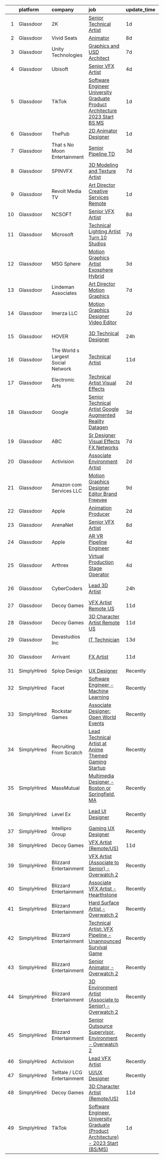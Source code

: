 

|    | platform    | company                            | job                                                                                                                                                                                                                                                                                                                                                                                                                                                                                                                                                                                                                                                                                                                                                                                                                                                                                                                                                                                                                                                                                                                                                                                                                                                                                                                                                                       | update_time   | location                  |
|---:|:------------|:-----------------------------------|:--------------------------------------------------------------------------------------------------------------------------------------------------------------------------------------------------------------------------------------------------------------------------------------------------------------------------------------------------------------------------------------------------------------------------------------------------------------------------------------------------------------------------------------------------------------------------------------------------------------------------------------------------------------------------------------------------------------------------------------------------------------------------------------------------------------------------------------------------------------------------------------------------------------------------------------------------------------------------------------------------------------------------------------------------------------------------------------------------------------------------------------------------------------------------------------------------------------------------------------------------------------------------------------------------------------------------------------------------------------------------|:--------------|:--------------------------|
|  1 | Glassdoor   | 2K                                 | [Senior Technical Artist](https://www.glassdoor.com/partner/jobListing.htm?pos=119&ao=1136043&s=58&guid=000001834a4245a89d797420fe799e63&src=GD_JOB_AD&t=SR&vt=w&ea=1&cs=1_024f2a49&cb=1663398201052&jobListingId=1008143333430&jrtk=3-0-1gd544heoj46o801-1gd544hf8irmo800-c9e68923315849ab-)                                                                                                                                                                                                                                                                                                                                                                                                                                                                                                                                                                                                                                                                                                                                                                                                                                                                                                                                                                                                                                                                             | 1d            | Sparks Glencoe, MD        |
|  2 | Glassdoor   | Vivid Seats                        | [Animator](https://www.glassdoor.com/partner/jobListing.htm?pos=117&ao=1136043&s=58&guid=000001834a4245a89d797420fe799e63&src=GD_JOB_AD&t=SR&vt=w&cs=1_9689f3ca&cb=1663398201051&jobListingId=1008126512823&jrtk=3-0-1gd544heoj46o801-1gd544hf8irmo800-8e9d053226ae77e5-)                                                                                                                                                                                                                                                                                                                                                                                                                                                                                                                                                                                                                                                                                                                                                                                                                                                                                                                                                                                                                                                                                                 | 8d            | Remote                    |
|  3 | Glassdoor   | Unity Technologies                 | [Graphics and USD Architect](https://www.glassdoor.com/partner/jobListing.htm?pos=118&ao=1136043&s=58&guid=000001834a4245a89d797420fe799e63&src=GD_JOB_AD&t=SR&vt=w&cs=1_879c6750&cb=1663398201052&jobListingId=1008129694047&jrtk=3-0-1gd544heoj46o801-1gd544hf8irmo800-65cbd6be92981f29-)                                                                                                                                                                                                                                                                                                                                                                                                                                                                                                                                                                                                                                                                                                                                                                                                                                                                                                                                                                                                                                                                               | 7d            | Bellevue, WA              |
|  4 | Glassdoor   | Ubisoft                            | [Senior VFX Artist](https://www.glassdoor.com/partner/jobListing.htm?pos=115&ao=1136043&s=58&guid=000001834a4245a89d797420fe799e63&src=GD_JOB_AD&t=SR&vt=w&cs=1_c3d1d243&cb=1663398201051&jobListingId=1008135525940&jrtk=3-0-1gd544heoj46o801-1gd544hf8irmo800-ec4295f5cc4e276e-)                                                                                                                                                                                                                                                                                                                                                                                                                                                                                                                                                                                                                                                                                                                                                                                                                                                                                                                                                                                                                                                                                        | 4d            | Cary, NC                  |
|  5 | Glassdoor   | TikTok                             | [Software Engineer  University Graduate  Product Architecture    2023 Start  BS MS ](https://www.glassdoor.com/partner/jobListing.htm?pos=116&ao=1136043&s=58&guid=000001834a4245a89d797420fe799e63&src=GD_JOB_AD&t=SR&vt=w&cs=1_3c402b77&cb=1663398201051&jobListingId=1008142242897&jrtk=3-0-1gd544heoj46o801-1gd544hf8irmo800-7aab6f1fddecc8de-)                                                                                                                                                                                                                                                                                                                                                                                                                                                                                                                                                                                                                                                                                                                                                                                                                                                                                                                                                                                                                       | 1d            | Mountain View, CA         |
|  6 | Glassdoor   | ThePub                             | [2D Animator   Designer](https://www.glassdoor.com/partner/jobListing.htm?pos=110&ao=1136043&s=58&guid=000001834a4245a89d797420fe799e63&src=GD_JOB_AD&t=SR&vt=w&cs=1_9465e392&cb=1663398201051&jobListingId=1008143841448&jrtk=3-0-1gd544heoj46o801-1gd544hf8irmo800-478725d2c58d3591-)                                                                                                                                                                                                                                                                                                                                                                                                                                                                                                                                                                                                                                                                                                                                                                                                                                                                                                                                                                                                                                                                                   | 1d            | Chicago, IL               |
|  7 | Glassdoor   | That s No Moon Entertainment       | [Senior Pipeline TD](https://www.glassdoor.com/partner/jobListing.htm?pos=122&ao=1136043&s=58&guid=000001834a4245a89d797420fe799e63&src=GD_JOB_AD&t=SR&vt=w&ea=1&cs=1_12268bd5&cb=1663398201052&jobListingId=1008136844111&jrtk=3-0-1gd544heoj46o801-1gd544hf8irmo800-2ba417fc434ea6fe-)                                                                                                                                                                                                                                                                                                                                                                                                                                                                                                                                                                                                                                                                                                                                                                                                                                                                                                                                                                                                                                                                                  | 3d            | Los Angeles, CA           |
|  8 | Glassdoor   | SPINVFX                            | [3D Modeling and Texture Artist](https://www.glassdoor.com/partner/jobListing.htm?pos=121&ao=1136043&s=58&guid=000001834a4245a89d797420fe799e63&src=GD_JOB_AD&t=SR&vt=w&ea=1&cs=1_946163f8&cb=1663398201052&jobListingId=1008129805093&jrtk=3-0-1gd544heoj46o801-1gd544hf8irmo800-0013809610223a72-)                                                                                                                                                                                                                                                                                                                                                                                                                                                                                                                                                                                                                                                                                                                                                                                                                                                                                                                                                                                                                                                                      | 7d            | Atlanta, GA               |
|  9 | Glassdoor   | Revolt Media   TV                  | [Art Director  Creative Services    Remote](https://www.glassdoor.com/partner/jobListing.htm?pos=126&ao=1136043&s=58&guid=000001834a4245a89d797420fe799e63&src=GD_JOB_AD&t=SR&vt=w&ea=1&cs=1_a19688aa&cb=1663398201053&jobListingId=1008143285487&jrtk=3-0-1gd544heoj46o801-1gd544hf8irmo800-3569d11525b8b524-)                                                                                                                                                                                                                                                                                                                                                                                                                                                                                                                                                                                                                                                                                                                                                                                                                                                                                                                                                                                                                                                           | 1d            | Los Angeles, CA           |
| 10 | Glassdoor   | NCSOFT                             | [Senior VFX Artist](https://www.glassdoor.com/partner/jobListing.htm?pos=127&ao=1136043&s=58&guid=000001834a4245a89d797420fe799e63&src=GD_JOB_AD&t=SR&vt=w&ea=1&cs=1_7b932093&cb=1663398201053&jobListingId=1008127732861&jrtk=3-0-1gd544heoj46o801-1gd544hf8irmo800-d473e9d297ca0c28-)                                                                                                                                                                                                                                                                                                                                                                                                                                                                                                                                                                                                                                                                                                                                                                                                                                                                                                                                                                                                                                                                                   | 8d            | Bellevue, WA              |
| 11 | Glassdoor   | Microsoft                          | [Technical Lighting Artist   Turn 10 Studios](https://www.glassdoor.com/partner/jobListing.htm?pos=107&ao=1136043&s=58&guid=000001834a4245a89d797420fe799e63&src=GD_JOB_AD&t=SR&vt=w&cs=1_8319b62b&cb=1663398201050&jobListingId=1008129981036&jrtk=3-0-1gd544heoj46o801-1gd544hf8irmo800-4918a6e6feee778c-)                                                                                                                                                                                                                                                                                                                                                                                                                                                                                                                                                                                                                                                                                                                                                                                                                                                                                                                                                                                                                                                              | 7d            | Redmond, WA               |
| 12 | Glassdoor   | MSG Sphere                         | [Motion Graphics Artist  Exosphere    Hybrid](https://www.glassdoor.com/partner/jobListing.htm?pos=130&ao=1136043&s=58&guid=000001834a4245a89d797420fe799e63&src=GD_JOB_AD&t=SR&vt=w&cs=1_3ffaf85b&cb=1663398201053&jobListingId=1008136910250&jrtk=3-0-1gd544heoj46o801-1gd544hf8irmo800-ec7cc51d50d89f8a-)                                                                                                                                                                                                                                                                                                                                                                                                                                                                                                                                                                                                                                                                                                                                                                                                                                                                                                                                                                                                                                                              | 3d            | Burbank, CA               |
| 13 | Glassdoor   | Lindeman   Associates              | [Art Director  Motion Graphics ](https://www.glassdoor.com/partner/jobListing.htm?pos=129&ao=1136043&s=58&guid=000001834a4245a89d797420fe799e63&src=GD_JOB_AD&t=SR&vt=w&ea=1&cs=1_b3ca7d62&cb=1663398201053&jobListingId=1008130392588&jrtk=3-0-1gd544heoj46o801-1gd544hf8irmo800-b199df38255110a9-)                                                                                                                                                                                                                                                                                                                                                                                                                                                                                                                                                                                                                                                                                                                                                                                                                                                                                                                                                                                                                                                                      | 7d            | Los Angeles, CA           |
| 14 | Glassdoor   | Imerza  LLC                        | [Motion Graphics Designer Video Editor](https://www.glassdoor.com/partner/jobListing.htm?pos=114&ao=1136043&s=58&guid=000001834a4245a89d797420fe799e63&src=GD_JOB_AD&t=SR&vt=w&ea=1&cs=1_abc9cad3&cb=1663398201051&jobListingId=1008139170516&jrtk=3-0-1gd544heoj46o801-1gd544hf8irmo800-ffb446c432583565-)                                                                                                                                                                                                                                                                                                                                                                                                                                                                                                                                                                                                                                                                                                                                                                                                                                                                                                                                                                                                                                                               | 2d            | Sarasota, FL              |
| 15 | Glassdoor   | HOVER                              | [3D Technical Designer](https://www.glassdoor.com/partner/jobListing.htm?pos=106&ao=1136043&s=58&guid=000001834a4245a89d797420fe799e63&src=GD_JOB_AD&t=SR&vt=w&cs=1_d3c7313c&cb=1663398201050&jobListingId=1008145208814&jrtk=3-0-1gd544heoj46o801-1gd544hf8irmo800-68c23019a2de693e-)                                                                                                                                                                                                                                                                                                                                                                                                                                                                                                                                                                                                                                                                                                                                                                                                                                                                                                                                                                                                                                                                                    | 24h           | San Francisco, CA         |
| 16 | Glassdoor   | The World s Largest Social Network | [Technical Artist](https://www.glassdoor.com/partner/jobListing.htm?pos=103&ao=1110586&s=58&guid=000001834a4245a89d797420fe799e63&src=GD_JOB_AD&t=SR&vt=w&ea=1&cs=1_a843fc46&cb=1663398201050&jobListingId=1008119621902&cpc=7F6F94E2229B3AB5&jrtk=3-0-1gd544heoj46o801-1gd544hf8irmo800-304e1dca1efc642f--6NYlbfkN0DSgjPPcnEdvoK3uuxfISLALE6pB1FR7YSHOr_tSg5_QGIhoz_2VqUepdcKLBLI_zSAkyoPLr8SW6NUVWAmXxUNfILld9JNgT4jvxPWqSYKXcYlJ4f7vBYPy2aMcuEPmCHmnVDpcsjC3m8nBM48CgzHNSIHufzffTzfkCKwHQ18ArdgeaBomfmfpT3OGfGnmoS4MER3d464I4RzOI-QXyeNyP7kV8nmKSXQm3KuOTxj99UoBRwtktkFlDg6Do0cntaenjAyjzo6eazhoEoo0KTBTULZGurecRb0CcOxZ3gmJ8sCs0PLmn36JxUL7hllCGoAAmqAmQqdMJAt1fh2dlrETLAxPZkRXXSltmYaX1C_gng7H0ECx8t7Dyo0BuPMk3-WOd76x08B_3JcdbaqNvSWglTPGsaWKKjXk0Aapz1CrKMn6FU1oKmELKjjkSnVgbAXNQ5ruTzFw9wDCnyAzOpEp7UWgeDrjRGAqJorV4yA6tZquftP5bIhGNTkc4ao3ctlU6ZCn_M-epl41Qsm7iLVtG7ZeqR356jF5A_kGFExCN5QZShvd-bP8dGVMpLWho9J2vrD8dCKVPf_Zfy6Ftd2)                                                                                                                                                                                                                                                                                                                                                                                                                               | 11d           | Burlingame, CA            |
| 17 | Glassdoor   | Electronic Arts                    | [Technical Artist   Visual Effects](https://www.glassdoor.com/partner/jobListing.htm?pos=120&ao=1136043&s=58&guid=000001834a4245a89d797420fe799e63&src=GD_JOB_AD&t=SR&vt=w&cs=1_b7c9c893&cb=1663398201052&jobListingId=1008140058904&jrtk=3-0-1gd544heoj46o801-1gd544hf8irmo800-f3a8d4d6eb4f192b-)                                                                                                                                                                                                                                                                                                                                                                                                                                                                                                                                                                                                                                                                                                                                                                                                                                                                                                                                                                                                                                                                        | 2d            | Seattle, WA               |
| 18 | Glassdoor   | Google                             | [Senior Technical Artist  Google Augmented Reality Datagen](https://www.glassdoor.com/partner/jobListing.htm?pos=125&ao=1136043&s=58&guid=000001834a4245a89d797420fe799e63&src=GD_JOB_AD&t=SR&vt=w&cs=1_8b22c8b1&cb=1663398201053&jobListingId=1008136599821&jrtk=3-0-1gd544heoj46o801-1gd544hf8irmo800-bff12bb41d08a680-)                                                                                                                                                                                                                                                                                                                                                                                                                                                                                                                                                                                                                                                                                                                                                                                                                                                                                                                                                                                                                                                | 3d            | Mountain View, CA         |
| 19 | Glassdoor   | ABC                                | [Sr  Designer  Visual Effects  FX Networks ](https://www.glassdoor.com/partner/jobListing.htm?pos=124&ao=1136043&s=58&guid=000001834a4245a89d797420fe799e63&src=GD_JOB_AD&t=SR&vt=w&cs=1_f3e306d6&cb=1663398201052&jobListingId=1008128862524&jrtk=3-0-1gd544heoj46o801-1gd544hf8irmo800-76fb46310d1fe0e7-)                                                                                                                                                                                                                                                                                                                                                                                                                                                                                                                                                                                                                                                                                                                                                                                                                                                                                                                                                                                                                                                               | 7d            | Los Angeles, CA           |
| 20 | Glassdoor   | Activision                         | [Associate Environment Artist](https://www.glassdoor.com/partner/jobListing.htm?pos=113&ao=1136043&s=58&guid=000001834a4245a89d797420fe799e63&src=GD_JOB_AD&t=SR&vt=w&cs=1_74f41a6a&cb=1663398201051&jobListingId=1008141048620&jrtk=3-0-1gd544heoj46o801-1gd544hf8irmo800-d426e1abbae85a05-)                                                                                                                                                                                                                                                                                                                                                                                                                                                                                                                                                                                                                                                                                                                                                                                                                                                                                                                                                                                                                                                                             | 2d            | Carlsbad, CA              |
| 21 | Glassdoor   | Amazon com Services LLC            | [Motion Graphics Designer   Editor  Brand  Freevee](https://www.glassdoor.com/partner/jobListing.htm?pos=111&ao=1136043&s=58&guid=000001834a4245a89d797420fe799e63&src=GD_JOB_AD&t=SR&vt=w&cs=1_67d3a148&cb=1663398201051&jobListingId=1008123980156&jrtk=3-0-1gd544heoj46o801-1gd544hf8irmo800-4b03b318c5df0565-)                                                                                                                                                                                                                                                                                                                                                                                                                                                                                                                                                                                                                                                                                                                                                                                                                                                                                                                                                                                                                                                        | 9d            | Culver City, CA           |
| 22 | Glassdoor   | Apple                              | [Animation Producer](https://www.glassdoor.com/partner/jobListing.htm?pos=108&ao=1136043&s=58&guid=000001834a4245a89d797420fe799e63&src=GD_JOB_AD&t=SR&vt=w&cs=1_ac04ae63&cb=1663398201050&jobListingId=1008141069952&jrtk=3-0-1gd544heoj46o801-1gd544hf8irmo800-253d8ad60a706612-)                                                                                                                                                                                                                                                                                                                                                                                                                                                                                                                                                                                                                                                                                                                                                                                                                                                                                                                                                                                                                                                                                       | 2d            | Cupertino, CA             |
| 23 | Glassdoor   | ArenaNet                           | [Senior VFX Artist](https://www.glassdoor.com/partner/jobListing.htm?pos=123&ao=1136043&s=58&guid=000001834a4245a89d797420fe799e63&src=GD_JOB_AD&t=SR&vt=w&cs=1_e3c9a42a&cb=1663398201052&jobListingId=1008127732862&jrtk=3-0-1gd544heoj46o801-1gd544hf8irmo800-e30a801131ccff1a-)                                                                                                                                                                                                                                                                                                                                                                                                                                                                                                                                                                                                                                                                                                                                                                                                                                                                                                                                                                                                                                                                                        | 8d            | Bellevue, WA              |
| 24 | Glassdoor   | Apple                              | [AR VR Pipeline Engineer](https://www.glassdoor.com/partner/jobListing.htm?pos=102&ao=1110586&s=58&guid=000001834a4245a89d797420fe799e63&src=GD_JOB_AD&t=SR&vt=w&cs=1_ec2f3b6a&cb=1663398201050&jobListingId=1008133141172&cpc=2CAED5C921A5F994&jrtk=3-0-1gd544heoj46o801-1gd544hf8irmo800-2379f138269ab6c9--6NYlbfkN0BvKrLyj5gPmtZO9T8euul8TCxuuKNOtzRJOomxnwSEodTz2Bc-sPZl1dBMH13w-jNU6qgfc5Ws1qOFAbWG9wRGF8UQmCtIGcQSLITXI7REWZwufvxwTr4teI-nkagU4dfq7sVRFTPjtt3stkW0W9FFLG5CCuMtTes_TpOqc3zYnW6ztZTsjSPoXrNa1YIBY4q-cBa6dHqpNZtFVTQmz59We7TjZ300mv2KeiLNAAhxiHoeZb0uz_uzamic0_eDkY9jntHGklifB0daUlHmb2UWFZL8I4gNs51qf7AAv47vTT1_2-HW6mA4ZtuUYGB9G8z9gLbyzst-4h9gAaOWuWZlGmj-DCXxkFuIMPta34Xe2O8Xa8m7LJXUOiLiYB7mdvxEQ4_7ShuSmwOVQqoIxEOks_4rxJN3lwoUhSumsNVdqhtgwX7O5dxUyVbG-az9zvz4jtxi0Buu_fk2dJrFfTfDWA8idbU5DCROjsAAwOm6kWubvfmYU7hz1ajedn10ZxSRgOGEJ_ufVA4ORxPJIrx9DDidoq-dT0DQikd8mbmqs9hIsMxAnBvW1cJvHIJhZ86uCQ4RWu4HO1GMd0u2AAWMJ2y-wfzCWwLAvRFwzwrqxVyWNWyiTRxtfPa23S-RBL45lw8lr_eACTzlz-B0S0UhnBSq6Lc1GEehpshrU04DgvOMFJ07RxZlLB8cZWALTKoyxreDIFLN87DIGv5zLXdYxJFMnqKbCS01adhSOEIeDwjXEz8W9dk4iGcqwtB_NFsuWMoHYSwJ6KW7x2mPUy2svcbrvHDSm0hxau84w4ReD0SEUyU1T3BUoRrgeOIuxI5xEj-4aZEdo6_j3E5PwZdsvrz0WdXz17oT_xR2h5S_mRet9biMY96sCf7f2-n3JUx5n3G0Pws-yqnb9eOyr_Ds9yFRJJsf22O6FwayZjguZtJ_RQaEUAPlJkOsI701w9jXlC26JoEXpw%3D%3D)                                 | 4d            | Seattle, WA               |
| 25 | Glassdoor   | Arthrex                            | [Virtual Production Stage Operator](https://www.glassdoor.com/partner/jobListing.htm?pos=128&ao=1136043&s=58&guid=000001834a4245a89d797420fe799e63&src=GD_JOB_AD&t=SR&vt=w&cs=1_7d429592&cb=1663398201053&jobListingId=1008134210524&jrtk=3-0-1gd544heoj46o801-1gd544hf8irmo800-5a620cf3e81bb762-)                                                                                                                                                                                                                                                                                                                                                                                                                                                                                                                                                                                                                                                                                                                                                                                                                                                                                                                                                                                                                                                                        | 4d            | Naples, FL                |
| 26 | Glassdoor   | CyberCoders                        | [Lead 3D Artist](https://www.glassdoor.com/partner/jobListing.htm?pos=104&ao=1110586&s=58&guid=000001834a4245a89d797420fe799e63&src=GD_JOB_AD&t=SR&vt=w&ea=1&cs=1_8ac84464&cb=1663398201050&jobListingId=1008146012847&cpc=FB7E4A1762AE5BEC&jrtk=3-0-1gd544heoj46o801-1gd544hf8irmo800-bb4245853e6f90e4--6NYlbfkN0CpFJQzrgRR8WqXWK1qKKEqALWJw739KlKqr2H-MSI4eoBlI4EFrmor2FYZMP3muM0tqmUw6C3hYIzbHmJE2nhJ1kzLpHfACD6DMBLhTp4493SU4YUOIpw7aF2EWcVFncrgR22d5HIp7kfmjjICDKj8tJUJNhEjr-y0_-GBEV20siF5vuI8e3-Uvo86cxO4VCmxsgAus6XCLe5tEKg8dJB6dT30CpXnbMZp7ulmsslKBZeJEjeSC-3RdCkfQjViHiVIM463KPaEanCMSXVE0leWfTmDuJ4rM_CMLv8jPMwDMEokfNMTKzBoN9Vf6VFn7fXsfpqibafDsNaIaoOTCasbVtDHb0fYPB1A1n-tIo1KeUS1rjOvAcrHOCC1tfP4Dg7CzsYYxZpScsIeiZu2_tf6weJFWOE_bbFK9TLVyGh6vQvoHIexkM6pCGrCcSFD1meNwm1JcK-KwcunbjK6sgecU9LjeIQXDHv6JEB0OHkbWSuk5yS6Kdwz5-WQa18KJqbzCa57kKxsSTK26kgqBY4rYTDnNHfxOyyk5wJNl1mJoXKTyAxlrLV5oyKU7WYXOBKMVw-8agH4w5eQA5ER9-VM6b4iztJ8C8ehAcHTohSpVu61vFQxCzbF8eQ-uZWAQAWrFXEyVXO-eNheiwZc8fQIXto3GsGBiiGZemNCCp43HsEdDDjArD4IPxal0aYr1ISBD5QlUBn8j6KxpKF5o0ij1cXHHFtTcCqC1fTm5lVbqjJ-B4R235vy7dJxgLdfDVFMQMbhB9AU9BdwM8bLHF_0BjhZReibaGzJtS54xN9gIBcz0TQwAl8wEq91_tQMUiZw1TE-RbGkL0aIN2P7QPwmo1kz450YyzhJkdwZe0IOoFrhXEocFOXer5kFIoF5FeYZNpZHxF2qXoiHPDiCfyyLgid5KLHNHQsrwDpUzEjKiqwja2dZVEDt8HzHvAWZqCF1rdp5Fq0o4M8bu5iEZkacJ0Dz1ppqvC28bfYtEmidZLvfbHMSfH50) | 24h           | Los Angeles, CA           |
| 27 | Glassdoor   | Decoy Games                        | [VFX Artist  Remote US ](https://www.glassdoor.com/partner/jobListing.htm?pos=112&ao=1136043&s=58&guid=000001834a4245a89d797420fe799e63&src=GD_JOB_AD&t=SR&vt=w&ea=1&cs=1_04d205ee&cb=1663398201051&jobListingId=1008119531424&jrtk=3-0-1gd544heoj46o801-1gd544hf8irmo800-53023307d43a3103-)                                                                                                                                                                                                                                                                                                                                                                                                                                                                                                                                                                                                                                                                                                                                                                                                                                                                                                                                                                                                                                                                              | 11d           | Boston, MA                |
| 28 | Glassdoor   | Decoy Games                        | [3D Character Artist  Remote US ](https://www.glassdoor.com/partner/jobListing.htm?pos=109&ao=1136043&s=58&guid=000001834a4245a89d797420fe799e63&src=GD_JOB_AD&t=SR&vt=w&ea=1&cs=1_1bfdb999&cb=1663398201051&jobListingId=1008119531457&jrtk=3-0-1gd544heoj46o801-1gd544hf8irmo800-05c7a5da54b0c7af-)                                                                                                                                                                                                                                                                                                                                                                                                                                                                                                                                                                                                                                                                                                                                                                                                                                                                                                                                                                                                                                                                     | 11d           | Boston, MA                |
| 29 | Glassdoor   | Devastudios  Inc                   | [IT Technician](https://www.glassdoor.com/partner/jobListing.htm?pos=101&ao=1110586&s=58&guid=000001834a4245a89d797420fe799e63&src=GD_JOB_AD&t=SR&vt=w&ea=1&cs=1_e7e1f329&cb=1663398201050&jobListingId=1008115871255&cpc=D69957E0862862E0&jrtk=3-0-1gd544heoj46o801-1gd544hf8irmo800-b947cb33a3699aef--6NYlbfkN0BrAyOcda9cxaPfQioYQb5UdI4RVuZ6S7Mpu1vMSUf88cPowUfqWfnO8CrJyPpoH0WTTXwQYN6nD6z5yg6WX1A7vSN-BfWULAgCtVYJ2ZMlloo80d28LDed7hr_t0j8qPuvKHglyUqes2u1qwoBRg1eAO14R0XkUGKh46ikUH6jbHxlNFuJbq0MxjxOLEf6PLS8nD-YjwLHk70ucRGtryxg6VQHQYVoc6l9CB5stIEYlbVcfYne3uWBDRZfVOGmaglqTlEJ3U55PwetEuceSWYoZQ8LVkUswwJ226_t4MOyEreBcnbdcpPvzFx3cA9nGet7yMuNy5NDx_9LVTMxAAV7QWzFpFRMtgaq5vRIVvX5LkWVRip8JeP98HqPLW466pLKqbWl88E_5XHPvCr3_2MDZYo3w-qC3sUnio9YB3jtjoBh2SmrTbvbG9h_2OdkqWDYU4n6qX66IQSvdsKZLH7Yw665DHtivajtpCXDrxBJHnU56zxkyBj3)                                                                                                                                                                                                                                                                                                                                                                                                                                                                                                                                  | 13d           | Santa Monica, CA          |
| 30 | Glassdoor   | Arrivant                           | [FX Artist](https://www.glassdoor.com/partner/jobListing.htm?pos=105&ao=1110586&s=58&guid=000001834a4245a89d797420fe799e63&src=GD_JOB_AD&t=SR&vt=w&ea=1&cs=1_09ab1eef&cb=1663398201051&jobListingId=1008119621946&cpc=2CAED5C921A5F994&jrtk=3-0-1gd544heoj46o801-1gd544hf8irmo800-ac82a088f2bbb71d--6NYlbfkN0DSgjPPcnEdvoK3uuxfISLALE6pB1FR7YSHOr_tSg5_QGIhoz_2VqUepdcKLBLI_zSAkyoPLr8SW9iKfB6CY2csLDQCI-CTxuWCHasd1YCjiugAsqX-pO9f2Hd2ZSEJof0DqIzW84g9N4rygPxViI8f8nJTTJpsAlbcVAyxPw9juKLZkSpPJ6bL2jOJIeKX1iCveJ0ypTo2K-3Ttzh8wtXt9DuH6hRZzOuNj8xpWF4JZeaz7OcfsziHW1YjSHNh2PQ-NHx3_Pt_m7lDpT43qoisgsm-UvyV1bxVOCvrBHPHg5ujWw_WR2WAJhfSy30JrCwl5SSd4tGjeE-xzjguh2OQtq1ZVUDa7wlVpM1QHMDsi9CuMgyKd8dGZt2IfRpy5QAhzHI_fWuwjInypmaZM-PsDdQa_szJ_NaWHyPIJgI8YTUowot5k6AxtqXIMVeEInGvDKwfucDyoN2hWqkcmtqEWC9LSwWoFmkyzdHvqsdWW_bly1dztfAxtpf-zY0ndxEIuaRJcGrFqgofj8wz6ZtOBlzbe-MSy40ObcwivgLF1tUNRLazqaCsJ8M6y7UqEbI%3D)                                                                                                                                                                                                                                                                                                                                                                                                                                                        | 11d           | Los Angeles, CA           |
| 31 | SimplyHired | Splop Design                       | [UX Designer](https://www.simplyhired.com/job/1QHEzY9K1JXcQD1-GL3_WWJcrMmo04UHCFVW21Nf2GCPgE1NLGUROQ?q=vfx+designer)                                                                                                                                                                                                                                                                                                                                                                                                                                                                                                                                                                                                                                                                                                                                                                                                                                                                                                                                                                                                                                                                                                                                                                                                                                                      | Recently      | Remote                    |
| 32 | SimplyHired | Facet                              | [Software Engineer - Machine Learning](https://www.simplyhired.com/job/rRl7LpYqGiIowLAwzbrNzMgXtXTFbKgtp-z9fo66PKEqX4Q6nYlO_w?q=vfx+designer)                                                                                                                                                                                                                                                                                                                                                                                                                                                                                                                                                                                                                                                                                                                                                                                                                                                                                                                                                                                                                                                                                                                                                                                                                             | Recently      | San Francisco, CA         |
| 33 | SimplyHired | Rockstar Games                     | [Associate Designer: Open World Events](https://www.simplyhired.com/job/vdV8vlT3gviLv2JCIKjxS72bf-KmVFeMRA0oYSRtEaTI4YyrugfY7Q?q=vfx+designer)                                                                                                                                                                                                                                                                                                                                                                                                                                                                                                                                                                                                                                                                                                                                                                                                                                                                                                                                                                                                                                                                                                                                                                                                                            | Recently      | Carlsbad, CA              |
| 34 | SimplyHired | Recruiting From Scratch            | [Lead Technical Artist at Anime Themed Gaming Startup](https://www.simplyhired.com/job/lEJXZzq4KbF7J_AVFPJDycXZPWx0OcJXBPBEviBCnOfLTxEHtsP3yw?q=vfx+designer)                                                                                                                                                                                                                                                                                                                                                                                                                                                                                                                                                                                                                                                                                                                                                                                                                                                                                                                                                                                                                                                                                                                                                                                                             | Recently      | Brooklyn, NY +2 locations |
| 35 | SimplyHired | MassMutual                         | [Multimedia Designer - Boston or Springfield, MA](https://www.simplyhired.com/job/CcrU9vrSkGHbpIUYgeeXblyTDRVIr4YTMiVQ_qAhle0d3zCaETwMXg?q=vfx+designer)                                                                                                                                                                                                                                                                                                                                                                                                                                                                                                                                                                                                                                                                                                                                                                                                                                                                                                                                                                                                                                                                                                                                                                                                                  | Recently      | Springfield, MA           |
| 36 | SimplyHired | Level Ex                           | [Lead UI Designer](https://www.simplyhired.com/job/CjLBGY_cqUeJlshTMeTEicdLQn3S73wME6hREvVeGSkBST-UnoOkIA?q=vfx+designer)                                                                                                                                                                                                                                                                                                                                                                                                                                                                                                                                                                                                                                                                                                                                                                                                                                                                                                                                                                                                                                                                                                                                                                                                                                                 | Recently      | Chicago, IL +1 location   |
| 37 | SimplyHired | Intellipro Group                   | [Gaming UX Designer](https://www.simplyhired.com/job/GCrsGjLD2pf_v4I-QEFJst6PyfrEzXiV4myx4i3f9_DhC97k7JSCDw?q=vfx+designer)                                                                                                                                                                                                                                                                                                                                                                                                                                                                                                                                                                                                                                                                                                                                                                                                                                                                                                                                                                                                                                                                                                                                                                                                                                               | Recently      | Remote                    |
| 38 | SimplyHired | Decoy Games                        | [VFX Artist (Remote/US)](https://www.simplyhired.com/job/kGkrVa-C2Z8K9hlx0YZs2hjWpsi7cNAy_jFr1Q4ojryNkJqV5TxFbg?q=vfx+designer)                                                                                                                                                                                                                                                                                                                                                                                                                                                                                                                                                                                                                                                                                                                                                                                                                                                                                                                                                                                                                                                                                                                                                                                                                                           | 11d           | Boston, MA                |
| 39 | SimplyHired | Blizzard Entertainment             | [VFX Artist (Associate to Senior) - Overwatch 2](https://www.simplyhired.com/job/2d70J5UkkZ2YmvlvJfcaEqf0vVFEZwLt57euRMmQlk3Afx_2Q_gYzw?q=vfx+designer)                                                                                                                                                                                                                                                                                                                                                                                                                                                                                                                                                                                                                                                                                                                                                                                                                                                                                                                                                                                                                                                                                                                                                                                                                   | Recently      | Irvine, CA                |
| 40 | SimplyHired | Blizzard Entertainment             | [Associate VFX Artist - Hearthstone](https://www.simplyhired.com/job/npzx9Srzh2nXb282llyE7B1XTbu3nGO2QQfd8rYbVSIH0uXj-hjJhQ?q=vfx+designer)                                                                                                                                                                                                                                                                                                                                                                                                                                                                                                                                                                                                                                                                                                                                                                                                                                                                                                                                                                                                                                                                                                                                                                                                                               | Recently      | Irvine, CA                |
| 41 | SimplyHired | Blizzard Entertainment             | [Hard Surface Artist - Overwatch 2](https://www.simplyhired.com/job/6UbuxcizWm0FGl0VWvCtYyHq-2-jjcWZ_YsxRvD4XaS9M8_zOx_FMA?q=vfx+designer)                                                                                                                                                                                                                                                                                                                                                                                                                                                                                                                                                                                                                                                                                                                                                                                                                                                                                                                                                                                                                                                                                                                                                                                                                                | Recently      | Irvine, CA                |
| 42 | SimplyHired | Blizzard Entertainment             | [Technical Artist: VFX Pipeline - Unannounced Survival Game](https://www.simplyhired.com/job/LjBYXeLA-0AxbmaC_Dh8JjcU3tj0mP9A7-gFBd5X7Pw0qOUAh1F8tg?q=vfx+designer)                                                                                                                                                                                                                                                                                                                                                                                                                                                                                                                                                                                                                                                                                                                                                                                                                                                                                                                                                                                                                                                                                                                                                                                                       | Recently      | Irvine, CA                |
| 43 | SimplyHired | Blizzard Entertainment             | [Senior Animator - Overwatch 2](https://www.simplyhired.com/job/vSIDDAm6jpR9u2b8uqraYsyntfsNotmeYC-pNDr42OJ9wA7ZqSvepw?q=vfx+designer)                                                                                                                                                                                                                                                                                                                                                                                                                                                                                                                                                                                                                                                                                                                                                                                                                                                                                                                                                                                                                                                                                                                                                                                                                                    | Recently      | Irvine, CA                |
| 44 | SimplyHired | Blizzard Entertainment             | [3D Environment Artist (Associate to Senior) - Overwatch 2](https://www.simplyhired.com/job/pw88DtF0EULjjFMy83MMr_Hg0HBZII6DCgYGL9C12joglMD-Z-Xwnw?q=vfx+designer)                                                                                                                                                                                                                                                                                                                                                                                                                                                                                                                                                                                                                                                                                                                                                                                                                                                                                                                                                                                                                                                                                                                                                                                                        | Recently      | Irvine, CA                |
| 45 | SimplyHired | Blizzard Entertainment             | [Senior Outsource Supervisor, Environment - Overwatch 2](https://www.simplyhired.com/job/baWn5MyjJmuExvuiW6_ujSXeF21UCTDq9SifGL1Q_-8FqwNJPF_SQQ?q=vfx+designer)                                                                                                                                                                                                                                                                                                                                                                                                                                                                                                                                                                                                                                                                                                                                                                                                                                                                                                                                                                                                                                                                                                                                                                                                           | Recently      | Irvine, CA                |
| 46 | SimplyHired | Activision                         | [Lead VFX Artist](https://www.simplyhired.com/job/skG9lF8-lNblYoscV_4ZkShrtKrP6Wjg7CtMgNvznLa_luoDQ-mzww?q=vfx+designer)                                                                                                                                                                                                                                                                                                                                                                                                                                                                                                                                                                                                                                                                                                                                                                                                                                                                                                                                                                                                                                                                                                                                                                                                                                                  | Recently      | Santa Monica, CA          |
| 47 | SimplyHired | Telltale / LCG Entertainment       | [UI/UX Designer](https://www.simplyhired.com/job/OTLQIJmlmbbdN1RBMEi_j_bXY5ZcGV_nochz_XDuvHc4OmIhkuBwbw?q=vfx+designer)                                                                                                                                                                                                                                                                                                                                                                                                                                                                                                                                                                                                                                                                                                                                                                                                                                                                                                                                                                                                                                                                                                                                                                                                                                                   | Recently      | California                |
| 48 | SimplyHired | Decoy Games                        | [3D Character Artist (Remote/US)](https://www.simplyhired.com/job/2pdzH7NW4b6HupBXXwMD-TzjHUzZYN3gk_wk0itLAnARFJpOKKvVpA?q=vfx+designer)                                                                                                                                                                                                                                                                                                                                                                                                                                                                                                                                                                                                                                                                                                                                                                                                                                                                                                                                                                                                                                                                                                                                                                                                                                  | 11d           | Boston, MA                |
| 49 | SimplyHired | TikTok                             | [Software Engineer, University Graduate (Product Architecture) - 2023 Start (BS/MS)](https://www.simplyhired.com/job/EVKdY3rXFJuImzD4l86SRVFpoDiHx5kq4IoUVIUTT9AfEjdtV_VAgA?q=vfx+designer)                                                                                                                                                                                                                                                                                                                                                                                                                                                                                                                                                                                                                                                                                                                                                                                                                                                                                                                                                                                                                                                                                                                                                                               | 1d            | Mountain View, CA         |